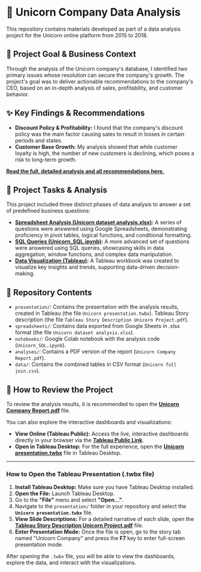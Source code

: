# 🦄 Unicorn Company Data Analysis

This repository contains materials developed as part of a data analysis project for the Unicorn online platform from 2015 to 2018.

## 🎯 Project Goal & Business Context

Through the analysis of the Unicorn company's database, I identified two primary issues whose resolution can secure the company's growth. The project's goal was to deliver actionable recommendations to the company's CEO, based on an in-depth analysis of sales, profitability, and customer behavior.

## ✨ Key Findings & Recommendations

* **Discount Policy & Profitability:** I found that the company's discount policy was the main factor causing sales to result in losses in certain periods and states.
* **Customer Base Growth:** My analysis showed that while customer loyalty is high, the number of new customers is declining, which poses a risk to long-term growth.

**[Read the full, detailed analysis and all recommendations here.](analyses/Report.md)**

## 📝 Project Tasks & Analysis

This project included three distinct phases of data analysis to answer a set of predefined business questions:

* **[Spreadsheet Analysis (Unicorn dataset analysis.xlsx)](spreadsheets/README.md):** A series of questions were answered using Google Spreadsheets, demonstrating proficiency in pivot tables, logical functions, and conditional formatting.
* **[SQL Queries (Unicorn_SQL.ipynb)](notebooks/README.md):** A more advanced set of questions were answered using SQL queries, showcasing skills in data aggregation, window functions, and complex data manipulation.
* **[Data Visualization (Tableau)](presentation/Unicorn%20presentation.twbx):** A Tableau workbook was created to visualize key insights and trends, supporting data-driven decision-making.

## 📁 Repository Contents

* `presentation/`: Contains the presentation with the analysis results, created in Tableau (the file `Unicorn presentation.twbx`). Tableau Story description (the file `Tableau Story Description Unicorn Project.pdf`).
* `spreadsheets/`: Contains data exported from Google Sheets in .xlsx format (the file `Unicorn dataset analysis.xlsx`).
* `notebooks/`: Google Colab notebook with the analysis code (`Unicorn_SQL.ipynb`).
* `analyses/`: Contains a PDF version of the report (`Unicorn Company Report.pdf`).
* `data/`: Contains the combined tables in CSV format (`Unicorn full join.csv`).

## 🚀 How to Review the Project

To review the analysis results, it is recommended to open the **[Unicorn Company Report.pdf](pdf_reports/Unicorn%20Company%20Report.pdf)** file.

You can also explore the interactive dashboards and visualizations:

* **View Online (Tableau Public):** Access the live, interactive dashboards directly in your browser via the **[Tableau Public Link](https://public.tableau.com/views/Unicornview/Story1?:language=en-US&:sid=&:redirect=auth&:display_count=n&:origin=viz_share_link)**.
* **Open in Tableau Desktop:** For the full experience, open the **[Unicorn presentation.twbx](presentation/Unicorn%20presentation.twbx)** file in Tableau Desktop.

---

### **How to Open the Tableau Presentation (.twbx file)**

1.  **Install Tableau Desktop:** Make sure you have Tableau Desktop installed.
2.  **Open the File:** Launch Tableau Desktop.
3.  Go to the **"File"** menu and select **"Open..."**.
4.  Navigate to the `presentation/` folder in your repository and select the **`Unicorn presentation.twbx`** file.
5.  **View Slide Descriptions:** For a detailed narrative of each slide, open the **[Tableau Story Description Unicorn Project.pdf](presentation/Tableau%20Story%20Description%20Unicorn%20Project.pdf)** file.
6.  **Enter Presentation Mode:** Once the file is open, go to the story tab named "Unicorn Company" and press the **F7** key to enter full-screen presentation mode.

After opening the `.twbx` file, you will be able to view the dashboards, explore the data, and interact with the visualizations.

